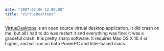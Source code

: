 ```yaml
---
date: "2007-02-06 12:00:00"
title: "VirtueDesktops"
---
```




[VirtueDesktops](http://virtuedesktops.info/index.php/downloads/) is an open source virtual desktop application. It did crash on me, but all I had to do was restart it and everything was fine: it was a graceful crash. It is pretty sharp software. It requires Mac OS X 10.4 or higher, and will run on both PowerPC and Intel-based macs.

